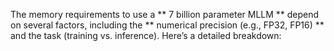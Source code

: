 The memory requirements to use a ** 7 billion parameter MLLM ** depend on several factors, including the ** numerical precision (e.g., FP32, FP16) ** and the task (training vs. inference). Here’s a detailed breakdown:

